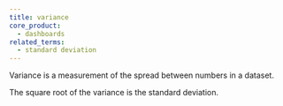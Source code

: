 ```yaml
---
title: variance
core_product:
  - dashboards
related_terms:
  - standard deviation
---
```

Variance is a measurement of the spread between numbers in a dataset.

The square root of the variance is the standard deviation.